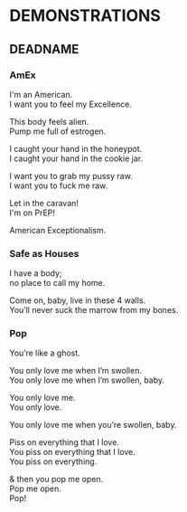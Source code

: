 # DEMONSTRATIONS
## DEADNAME

### AmEx
I'm an American.\
I want you to feel my Excellence.

This body feels alien.\
Pump me full of estrogen.

I caught your hand in the honeypot.\
I caught your hand in the cookie jar.


I want you to grab my pussy raw.\
I want you to fuck me raw.


Let in the caravan!\
I'm on PrEP!


American Exceptionalism.

### Safe as Houses
I have a body;\
no place to call my home.

Come on, baby, live in these 4 walls.\
You’ll never suck the marrow from my bones.

### Pop
You’re like a ghost.

You only love me when I’m swollen.\
You only love me when I’m swollen, baby.

You only love me.\
You only love.


You only love me when you’re swollen, baby.


Piss on everything that I love.\
You piss on everything that I love.\
You piss on everything.


& then you pop me open.\
Pop me open.\
Pop!
